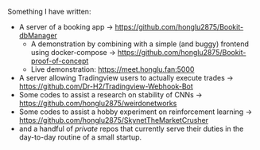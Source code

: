 Something I have written:
- A server of a booking app -> https://github.com/honglu2875/Bookit-dbManager
  - A demonstration by combining with a simple (and buggy) frontend using docker-compose -> https://github.com/honglu2875/Bookit-proof-of-concept
  - Live demonstration: https://meet.honglu.fan:5000
- A server allowing Tradingview users to actually execute trades -> https://github.com/Dr-H2/Tradingview-Webhook-Bot
- Some codes to assist a research on stability of CNNs -> https://github.com/honglu2875/weirdonetworks
- Some codes to assist a hobby experiment on reinforcement learning -> https://github.com/honglu2875/SkynetTheMarketCrusher
- and a handful of *private* repos that currently serve their duties in the day-to-day routine of a small startup.
